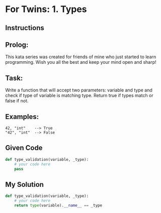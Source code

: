 # For Twins: 1. Types

## Instructions

## Prolog:

This kata series was created for friends of mine who just started to learn programming. Wish you all the best and keep your mind open and sharp!

## Task:

Write a function that will accept two parameters: variable and type and check if type of variable is matching type. Return true if types match or false if not.

## Examples:

```
42, "int"    --> True
"42", "int"  --> False
```

## Given Code
```python
def type_validation(variable, _type): 
    # your code here
    pass
```

## My Solution
```python
def type_validation(variable, _type): 
    # your code here
    return type(variable).__name__ == _type
```
